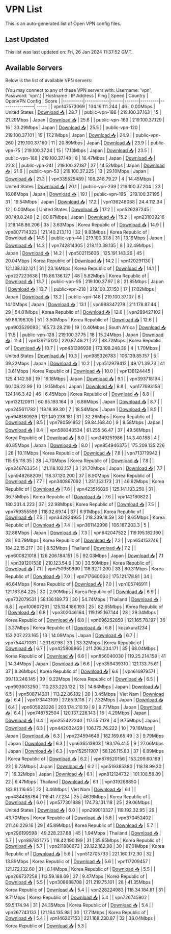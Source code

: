 # VPN List

This is an auto-generated list of Open VPN config files.

## Last Updated

This list was last updated on: Fri, 26 Jan 2024 11:37:52 GMT.

## Available Servers

Below is the list of available VPN servers:

(You may connect to any of these VPN servers with: Username: 'vpn', Password: 'vpn'.)
| Hostname | IP Address | Ping | Speed | Country | OpenVPN Config | Score |
|----------|------------|------|-------|---------|----------------| ----- |
| vpn147573069 | 134.16.111.244 | 46 | 0.00Mbps | United States | [Download 📥](./configs/server_0_US.ovpn) | 28.7 |
| public-vpn-186 | 219.100.37.163 | 15 | 21.29Mbps | Japan | [Download 📥](./configs/server_1_JP.ovpn) | 25.6 |
| public-vpn-169 | 219.100.37.129 | 16 | 33.29Mbps | Japan | [Download 📥](./configs/server_2_JP.ovpn) | 25.5 |
| public-vpn-120 | 219.100.37.101 | 15 | 17.21Mbps | Japan | [Download 📥](./configs/server_3_JP.ovpn) | 24.9 |
| public-vpn-260 | 219.100.37.160 | 11 | 20.89Mbps | Japan | [Download 📥](./configs/server_4_JP.ovpn) | 23.9 |
| public-vpn-75 | 219.100.37.24 | 15 | 17.13Mbps | Japan | [Download 📥](./configs/server_5_JP.ovpn) | 23.5 |
| public-vpn-188 | 219.100.37.148 | 8 | 16.47Mbps | Japan | [Download 📥](./configs/server_6_JP.ovpn) | 22.8 |
| public-vpn-241 | 219.100.37.187 | 27 | 14.52Mbps | Japan | [Download 📥](./configs/server_7_JP.ovpn) | 21.6 |
| public-vpn-53 | 219.100.37.225 | 13 | 29.10Mbps | Japan | [Download 📥](./configs/server_8_JP.ovpn) | 21.3 |
| vpn335525489 | 108.248.79.27 | 4 | 14.45Mbps | United States | [Download 📥](./configs/server_9_US.ovpn) | 20.1 |
| public-vpn-239 | 219.100.37.204 | 23 | 16.06Mbps | Japan | [Download 📥](./configs/server_10_JP.ovpn) | 19.1 |
| public-vpn-195 | 219.100.37.195 | 31 | 19.54Mbps | Japan | [Download 📥](./configs/server_11_JP.ovpn) | 17.2 |
| vpn136248068 | 24.4.112.34 | 12 | 0.00Mbps | United States | [Download 📥](./configs/server_12_US.ovpn) | 17.2 |
| vpn526287245 | 90.149.8.248 | 2 | 80.67Mbps | Japan | [Download 📥](./configs/server_13_JP.ovpn) | 15.2 |
| vpn231039216 | 218.148.86.206 | 35 | 3.63Mbps | Korea Republic of | [Download 📥](./configs/server_14_KR.ovpn) | 14.9 |
| vpn807714323 | 121.140.213.110 | 32 | 9.83Mbps | Korea Republic of | [Download 📥](./configs/server_15_KR.ovpn) | 14.5 |
| public-vpn-44 | 219.100.37.8 | 31 | 13.19Mbps | Japan | [Download 📥](./configs/server_16_JP.ovpn) | 14.3 |
| vpn742814305 | 218.110.38.135 | 8 | 32.49Mbps | Japan | [Download 📥](./configs/server_17_JP.ovpn) | 14.2 |
| vpn502115606 | 125.191.143.26 | 45 | 20.04Mbps | Korea Republic of | [Download 📥](./configs/server_18_KR.ovpn) | 14.2 |
| vpn120291130 | 121.138.132.121 | 31 | 23.16Mbps | Korea Republic of | [Download 📥](./configs/server_19_KR.ovpn) | 14.1 |
| vpn227223638 | 115.86.136.127 | 48 | 5.82Mbps | Korea Republic of | [Download 📥](./configs/server_20_KR.ovpn) | 13.7 |
| public-vpn-95 | 219.100.37.97 | 8 | 21.85Mbps | Japan | [Download 📥](./configs/server_21_JP.ovpn) | 13.7 |
| public-vpn-218 | 219.100.37.150 | 17 | 17.02Mbps | Japan | [Download 📥](./configs/server_22_JP.ovpn) | 13.2 |
| public-vpn-148 | 219.100.37.107 | 8 | 14.10Mbps | Japan | [Download 📥](./configs/server_23_JP.ovpn) | 13.1 |
| vpn988347278 | 211.178.87.44 | 29 | 54.01Mbps | Korea Republic of | [Download 📥](./configs/server_24_KR.ovpn) | 12.6 |
| vpn289427102 | 59.86.196.105 | 51 | 3.50Mbps | Korea Republic of | [Download 📥](./configs/server_25_KR.ovpn) | 12.6 |
| vpn903529093 | 165.73.28.219 | 19 | 0.40Mbps | South Africa | [Download 📥](./configs/server_26_ZA.ovpn) | 11.5 |
| public-vpn-128 | 219.100.37.75 | 18 | 15.24Mbps | Japan | [Download 📥](./configs/server_27_JP.ovpn) | 11.4 |
| vpn139715120 | 220.87.46.21 | 27 | 88.72Mbps | Korea Republic of | [Download 📥](./configs/server_28_KR.ovpn) | 10.7 |
| vpn431396938 | 173.198.248.39 | 4 | 1.70Mbps | United States | [Download 📥](./configs/server_29_US.ovpn) | 10.3 |
| vpn985326783 | 106.139.85.157 | 5 | 39.22Mbps | Japan | [Download 📥](./configs/server_30_JP.ovpn) | 10.2 |
| vpn512979412 | 49.171.39.73 | 41 | 3.61Mbps | Korea Republic of | [Download 📥](./configs/server_31_KR.ovpn) | 10.0 |
| vpn138124445 | 125.4.142.58 | 19 | 19.18Mbps | Japan | [Download 📥](./configs/server_32_JP.ovpn) | 9.1 |
| vpn393718194 | 60.108.22.99 | 10 | 9.15Mbps | Japan | [Download 📥](./configs/server_33_JP.ovpn) | 8.8 |
| vpn177693158 | 124.146.3.42 | 46 | 6.45Mbps | Korea Republic of | [Download 📥](./configs/server_34_KR.ovpn) | 8.8 |
| vpn132120911 | 60.65.193.164 | 6 | 6.86Mbps | Japan | [Download 📥](./configs/server_35_JP.ovpn) | 8.7 |
| vpn245611782 | 118.18.99.30 | 7 | 18.54Mbps | Japan | [Download 📥](./configs/server_36_JP.ovpn) | 8.5 |
| vpn948180929 | 121.149.238.181 | 31 | 32.26Mbps | Korea Republic of | [Download 📥](./configs/server_37_KR.ovpn) | 8.5 |
| vpn780591952 | 59.84.168.40 | 9 | 8.58Mbps | Japan | [Download 📥](./configs/server_38_JP.ovpn) | 8.4 |
| vpn588340534 | 61.255.56.47 | 37 | 49.58Mbps | Korea Republic of | [Download 📥](./configs/server_39_KR.ovpn) | 8.0 |
| vpn349251986 | 14.3.40.188 | 4 | 40.85Mbps | Japan | [Download 📥](./configs/server_40_JP.ovpn) | 8.0 |
| vpn854946375 | 175.209.135.226 | 28 | 10.11Mbps | Korea Republic of | [Download 📥](./configs/server_41_KR.ovpn) | 7.8 |
| vpn713719942 | 115.95.116.35 | 38 | 4.70Mbps | Korea Republic of | [Download 📥](./configs/server_42_KR.ovpn) | 7.8 |
| vpn346763354 | 121.118.102.157 | 3 | 21.70Mbps | Japan | [Download 📥](./configs/server_43_JP.ovpn) | 7.7 |
| vpn948268209 | 118.37.120.200 | 37 | 8.90Mbps | Korea Republic of | [Download 📥](./configs/server_44_KR.ovpn) | 7.7 |
| vpn340867092 | 1.231.153.173 | 31 | 46.62Mbps | Korea Republic of | [Download 📥](./configs/server_45_KR.ovpn) | 7.6 |
| vpn423516026 | 125.141.103.250 | 31 | 36.75Mbps | Korea Republic of | [Download 📥](./configs/server_46_KR.ovpn) | 7.6 |
| vpn142180822 | 180.231.4.223 | 37 | 22.98Mbps | Korea Republic of | [Download 📥](./configs/server_47_KR.ovpn) | 7.5 |
| vpn759355599 | 118.32.69.14 | 37 | 6.91Mbps | Korea Republic of | [Download 📥](./configs/server_48_KR.ovpn) | 7.5 |
| vpn342824935 | 218.239.18.59 | 30 | 8.65Mbps | Korea Republic of | [Download 📥](./configs/server_49_KR.ovpn) | 7.4 |
| vpn361142998 | 106.167.203.3 | 5 | 32.88Mbps | Japan | [Download 📥](./configs/server_50_JP.ovpn) | 7.3 |
| vpn642047522 | 119.195.182.160 | 28 | 60.79Mbps | Korea Republic of | [Download 📥](./configs/server_51_KR.ovpn) | 7.2 |
| vpn654153746 | 184.22.15.217 | 30 | 8.52Mbps | Thailand | [Download 📥](./configs/server_52_TH.ovpn) | 7.2 |
| vpn600821018 | 126.206.184.151 | 5 | 92.03Mbps | Japan | [Download 📥](./configs/server_53_JP.ovpn) | 7.1 |
| vpn391201538 | 210.123.54.6 | 30 | 33.50Mbps | Korea Republic of | [Download 📥](./configs/server_54_KR.ovpn) | 7.1 |
| vpn750959800 | 118.32.11.200 | 33 | 80.31Mbps | Korea Republic of | [Download 📥](./configs/server_55_KR.ovpn) | 7.0 |
| vpn717660063 | 175.121.178.81 | 34 | 46.64Mbps | Korea Republic of | [Download 📥](./configs/server_56_KR.ovpn) | 7.0 |
| vpn105746911 | 121.163.64.225 | 30 | 2.90Mbps | Korea Republic of | [Download 📥](./configs/server_57_KR.ovpn) | 6.9 |
| vpn732079531 | 58.136.189.73 | 30 | 54.74Mbps | Thailand | [Download 📥](./configs/server_58_TH.ovpn) | 6.8 |
| vpn100607261 | 125.134.186.193 | 25 | 82.65Mbps | Korea Republic of | [Download 📥](./configs/server_59_KR.ovpn) | 6.8 |
| vpn302046164 | 119.195.167.144 | 28 | 29.34Mbps | Korea Republic of | [Download 📥](./configs/server_60_KR.ovpn) | 6.8 |
| vpn696252850 | 121.165.78.197 | 36 | 3.37Mbps | Korea Republic of | [Download 📥](./configs/server_61_KR.ovpn) | 6.8 |
| kozakura1234 | 153.207.223.165 | 13 | 14.09Mbps | Japan | [Download 📥](./configs/server_62_JP.ovpn) | 6.7 |
| vpn754471081 | 1.231.67.98 | 33 | 33.32Mbps | Korea Republic of | [Download 📥](./configs/server_63_KR.ovpn) | 6.7 |
| vpn425808965 | 211.206.234.171 | 35 | 68.04Mbps | Korea Republic of | [Download 📥](./configs/server_64_KR.ovpn) | 6.6 |
| vpn856040030 | 119.25.214.158 | 41 | 14.34Mbps | Japan | [Download 📥](./configs/server_65_JP.ovpn) | 6.6 |
| vpn359439310 | 121.133.75.61 | 37 | 9.36Mbps | Korea Republic of | [Download 📥](./configs/server_66_KR.ovpn) | 6.6 |
| vpn616979571 | 39.113.246.145 | 39 | 9.22Mbps | Korea Republic of | [Download 📥](./configs/server_67_KR.ovpn) | 6.5 |
| vpn993603250 | 110.233.220.132 | 13 | 14.64Mbps | Japan | [Download 📥](./configs/server_68_JP.ovpn) | 6.5 |
| vpn508714201 | 113.22.86.182 | 20 | 3.45Mbps | Viet Nam | [Download 📥](./configs/server_69_VN.ovpn) | 6.4 |
| vpn173443109 | 27.85.9.118 | 7 | 7.32Mbps | Japan | [Download 📥](./configs/server_70_JP.ovpn) | 6.4 |
| vpn605923226 | 203.174.210.19 | 9 | 9.77Mbps | Japan | [Download 📥](./configs/server_71_JP.ovpn) | 6.4 |
| vpn748752504 | 120.137.226.143 | 16 | 4.29Mbps | Japan | [Download 📥](./configs/server_72_JP.ovpn) | 6.4 |
| vpn255422240 | 117.55.7.178 | 4 | 9.75Mbps | Japan | [Download 📥](./configs/server_73_JP.ovpn) | 6.3 |
| vpn442032429 | 106.172.76.222 | 10 | 79.16Mbps | Japan | [Download 📥](./configs/server_74_JP.ovpn) | 6.3 |
| vpn234594649 | 182.169.65.49 | 3 | 9.79Mbps | Japan | [Download 📥](./configs/server_75_JP.ovpn) | 6.3 |
| vpn636513803 | 183.176.41.5 | 9 | 27.06Mbps | Japan | [Download 📥](./configs/server_76_JP.ovpn) | 6.3 |
| vpn152511907 | 58.126.115.83 | 37 | 6.89Mbps | Korea Republic of | [Download 📥](./configs/server_77_KR.ovpn) | 6.2 |
| vpn876520156 | 153.209.60.169 | 22 | 9.73Mbps | Japan | [Download 📥](./configs/server_78_JP.ovpn) | 6.2 |
| vpn519385380 | 118.18.99.30 | 7 | 19.32Mbps | Japan | [Download 📥](./configs/server_79_JP.ovpn) | 6.1 |
| vpn812124732 | 101.108.58.89 | 22 | 6.47Mbps | Thailand | [Download 📥](./configs/server_80_TH.ovpn) | 6.1 |
| vpn319268850 | 183.81.116.65 | 22 | 3.46Mbps | Viet Nam | [Download 📥](./configs/server_81_VN.ovpn) | 6.1 |
| vpn484498784 | 118.41.77.234 | 25 | 46.16Mbps | Korea Republic of | [Download 📥](./configs/server_82_KR.ovpn) | 6.0 |
| vpn577301888 | 174.73.131.118 | 25 | 29.06Mbps | United States | [Download 📥](./configs/server_83_US.ovpn) | 6.0 |
| vpn299013327 | 119.192.32.95 | 29 | 43.70Mbps | Korea Republic of | [Download 📥](./configs/server_84_KR.ovpn) | 5.8 |
| vpn370452402 | 211.46.229.16 | 29 | 45.89Mbps | Korea Republic of | [Download 📥](./configs/server_85_KR.ovpn) | 5.7 |
| vpn296199598 | 49.228.237.88 | 45 | 1.94Mbps | Thailand | [Download 📥](./configs/server_86_TH.ovpn) | 5.7 |
| vpn887821775 | 118.42.190.199 | 31 | 35.65Mbps | Korea Republic of | [Download 📥](./configs/server_87_KR.ovpn) | 5.7 |
| vpn211888673 | 39.122.182.98 | 30 | 87.01Mbps | Korea Republic of | [Download 📥](./configs/server_88_KR.ovpn) | 5.6 |
| vpn512705733 | 221.160.172.30 | 32 | 13.89Mbps | Korea Republic of | [Download 📥](./configs/server_89_KR.ovpn) | 5.6 |
| vpn117209457 | 121.172.132.60 | 31 | 8.14Mbps | Korea Republic of | [Download 📥](./configs/server_90_KR.ovpn) | 5.5 |
| vpn266737258 | 113.59.188.69 | 37 | 9.47Mbps | Korea Republic of | [Download 📥](./configs/server_91_KR.ovpn) | 5.5 |
| vpn308688708 | 211.219.75.101 | 28 | 41.35Mbps | Korea Republic of | [Download 📥](./configs/server_92_KR.ovpn) | 5.4 |
| vpn228224983 | 118.34.184.81 | 31 | 9.71Mbps | Korea Republic of | [Download 📥](./configs/server_93_KR.ovpn) | 5.4 |
| vpn726745902 | 59.5.174.94 | 31 | 24.35Mbps | Korea Republic of | [Download 📥](./configs/server_94_KR.ovpn) | 5.4 |
| vpn267743133 | 121.164.135.98 | 30 | 17.71Mbps | Korea Republic of | [Download 📥](./configs/server_95_KR.ovpn) | 5.4 |
| vpn146207153 | 221.168.230.87 | 32 | 38.04Mbps | Korea Republic of | [Download 📥](./configs/server_96_KR.ovpn) | 5.3 |

